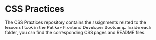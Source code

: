 # CSS Practices

The CSS Practices repository contains the assignments related to the lessons I took in the Patika+ Frontend Developer Bootcamp. Inside each folder, you can find the corresponding CSS pages and README files.
